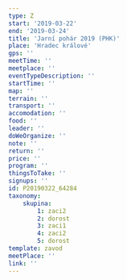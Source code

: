 ```yaml
---
type: Z
start: '2019-03-22'
end: '2019-03-24'
title: 'Jarní pohár 2019 (PHK)'
place: 'Hradec králové'
gps: ''
meetTime: ''
meetplace: ''
eventTypeDescription: ''
startTime: ''
map: ''
terrain: ''
transport: ''
accomodation: ''
food: ''
leader: ''
doWeOrganize: ''
note: ''
return: ''
price: ''
program: ''
thingsToTake: ''
signups: ''
id: P20190322_64284
taxonomy:
    skupina:
        1: zaci2
        2: dorost
        3: zaci1
        4: zaci2
        5: dorost
template: zavod
meetPlace: ''
link: ''
---
```


